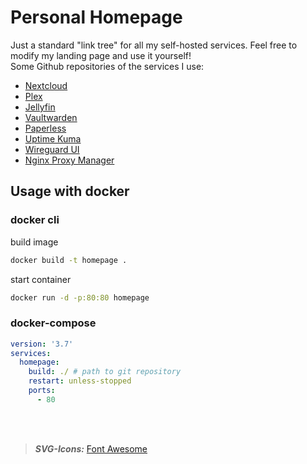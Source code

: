 # Personal Homepage
Just a standard "link tree" for all my self-hosted services. Feel free to modify my landing page and use it yourself!<br>
Some Github repositories of the services I use:
- [Nextcloud](https://github.com/nextcloud/docker)
- [Plex](https://github.com/linuxserver/docker-plex)
- [Jellyfin](https://github.com/linuxserver/docker-jellyfin)
- [Vaultwarden](https://github.com/dani-garcia/vaultwarden)
- [Paperless](https://github.com/paperless-ngx/paperless-ngx)
- [Uptime Kuma](https://github.com/louislam/uptime-kuma)
- [Wireguard UI](https://github.com/ngoduykhanh/wireguard-ui)
- [Nginx Proxy Manager](https://github.com/NginxProxyManager/nginx-proxy-manager)

## Usage with docker

### docker cli
build image

```bash
docker build -t homepage .
```

start container

```bash
docker run -d -p:80:80 homepage
```

### docker-compose

```yaml
version: '3.7'
services:
  homepage:
    build: ./ # path to git repository
    restart: unless-stopped
    ports:
      - 80
```

<br><br>
> **_SVG-Icons:_**  [Font Awesome](https://fontawesome.com/)